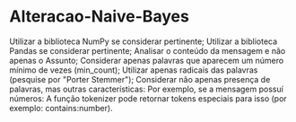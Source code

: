 # Alteracao-Naive-Bayes


Utilizar a biblioteca NumPy se considerar pertinente;
Utilizar a biblioteca Pandas se considerar pertinente;
Analisar o conteúdo da mensagem e não apenas o Assunto;
Considerar apenas palavras que aparecem um número mínimo de vezes (min_count);
Utilizar apenas radicais das palavras (pesquise por "Porter Stemmer");
Considerar não apenas presença de palavras, mas outras características:
Por exemplo, se a mensagem possuí números:
A função tokenizer pode retornar tokens especiais para isso (por exemplo: contains:number).
